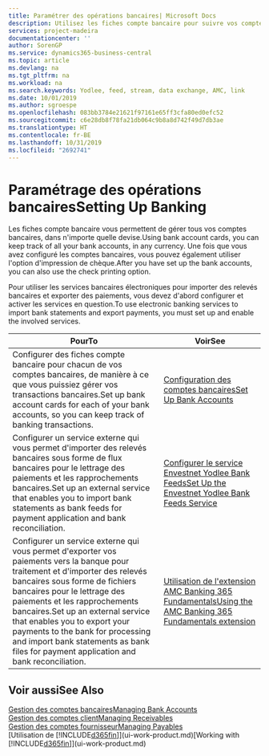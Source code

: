 ```yaml
---
title: Paramétrer des opérations bancaires| Microsoft Docs
description: Utilisez les fiches compte bancaire pour suivre vos comptes bancaires et paramétrer le flux bancaire, telles que Yodlee, pour échanger des données.
services: project-madeira
documentationcenter: ''
author: SorenGP
ms.service: dynamics365-business-central
ms.topic: article
ms.devlang: na
ms.tgt_pltfrm: na
ms.workload: na
ms.search.keywords: Yodlee, feed, stream, data exchange, AMC, link
ms.date: 10/01/2019
ms.author: sgroespe
ms.openlocfilehash: 083bb3784e21621f97161e65ff3cfa80ed0efc52
ms.sourcegitcommit: c6e28db8f78fa21db064c9b8a8d742f49d7db3ae
ms.translationtype: HT
ms.contentlocale: fr-BE
ms.lasthandoff: 10/31/2019
ms.locfileid: "2692741"
---
```

# <a name="setting-up-banking"></a><span data-ttu-id="95d74-103">Paramétrage des opérations bancaires</span><span class="sxs-lookup"><span data-stu-id="95d74-103">Setting Up Banking</span></span>
<span data-ttu-id="95d74-104">Les fiches compte bancaire vous permettent de gérer tous vos comptes bancaires, dans n'importe quelle devise.</span><span class="sxs-lookup"><span data-stu-id="95d74-104">Using bank account cards, you can keep track of all your bank accounts, in any currency.</span></span> <span data-ttu-id="95d74-105">Une fois que vous avez configuré les comptes bancaires, vous pouvez également utiliser l'option d'impression de chèque.</span><span class="sxs-lookup"><span data-stu-id="95d74-105">After you have set up the bank accounts, you can also use the check printing option.</span></span>

<span data-ttu-id="95d74-106">Pour utiliser les services bancaires électroniques pour importer des relevés bancaires et exporter des paiements, vous devez d'abord configurer et activer les services en question.</span><span class="sxs-lookup"><span data-stu-id="95d74-106">To use electronic banking services to import bank statements and  export payments, you must set up and enable the involved services.</span></span>

| <span data-ttu-id="95d74-107">Pour</span><span class="sxs-lookup"><span data-stu-id="95d74-107">To</span></span> | <span data-ttu-id="95d74-108">Voir</span><span class="sxs-lookup"><span data-stu-id="95d74-108">See</span></span> |
| --- | --- |
| <span data-ttu-id="95d74-109">Configurer des fiches compte bancaire pour chacun de vos comptes bancaires, de manière à ce que vous puissiez gérer vos transactions bancaires.</span><span class="sxs-lookup"><span data-stu-id="95d74-109">Set up bank account cards for each of your bank accounts, so you can keep track of banking transactions.</span></span> |[<span data-ttu-id="95d74-110">Configuration des comptes bancaires</span><span class="sxs-lookup"><span data-stu-id="95d74-110">Set Up Bank Accounts</span></span>](bank-how-setup-bank-accounts.md) |
| <span data-ttu-id="95d74-111">Configurer un service externe qui vous permet d'importer des relevés bancaires sous forme de flux bancaires pour le lettrage des paiements et les rapprochements bancaires.</span><span class="sxs-lookup"><span data-stu-id="95d74-111">Set up an external service that enables you to import bank statements as bank feeds for payment application and bank reconciliation.</span></span> |[<span data-ttu-id="95d74-112">Configurer le service Envestnet Yodlee Bank Feeds</span><span class="sxs-lookup"><span data-stu-id="95d74-112">Set Up the Envestnet Yodlee Bank Feeds Service</span></span>](bank-how-setup-bank-statement-service.md) |
| <span data-ttu-id="95d74-113">Configurer un service externe qui vous permet d'exporter vos paiements vers la banque pour traitement et d'importer des relevés bancaires sous forme de fichiers bancaires pour le lettrage des paiements et les rapprochements bancaires.</span><span class="sxs-lookup"><span data-stu-id="95d74-113">Set up an external service that enables you to export your payments to the bank for processing  and import bank statements as bank files for payment application and bank reconciliation.</span></span> |[<span data-ttu-id="95d74-114">Utilisation de l'extension AMC Banking 365 Fundamentals</span><span class="sxs-lookup"><span data-stu-id="95d74-114">Using the AMC Banking 365 Fundamentals extension</span></span>](ui-extensions-amc-banking.md) |

## <a name="see-also"></a><span data-ttu-id="95d74-115">Voir aussi</span><span class="sxs-lookup"><span data-stu-id="95d74-115">See Also</span></span>
[<span data-ttu-id="95d74-116">Gestion des comptes bancaires</span><span class="sxs-lookup"><span data-stu-id="95d74-116">Managing Bank Accounts</span></span>](bank-manage-bank-accounts.md)  
[<span data-ttu-id="95d74-117">Gestion des comptes client</span><span class="sxs-lookup"><span data-stu-id="95d74-117">Managing Receivables</span></span>](receivables-manage-receivables.md)  
[<span data-ttu-id="95d74-118">Gestion des comptes fournisseur</span><span class="sxs-lookup"><span data-stu-id="95d74-118">Managing Payables</span></span>](payables-manage-payables.md)  
<span data-ttu-id="95d74-119">[Utilisation de [!INCLUDE[d365fin](includes/d365fin_md.md)]](ui-work-product.md)</span><span class="sxs-lookup"><span data-stu-id="95d74-119">[Working with [!INCLUDE[d365fin](includes/d365fin_md.md)]](ui-work-product.md)</span></span>
